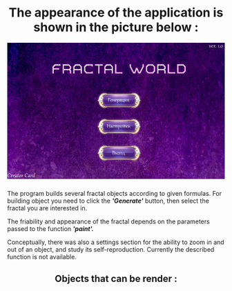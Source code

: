 ### 
<h1 align="center"> The appearance of the application is shown in the picture below : </h1>

<div align="center">
  <img src="https://github.com/HeapGeap/FractalProject/blob/master/assetsGit/mainMenu.png"  />
</div>

###

The program builds several fractal objects according to given formulas. For building object you need to click the ***'Generate'*** button, then select the fractal you are interested in. <br>

The friability and appearance of the fractal depends on the parameters passed to the function ***'paint'.*** <br>

Conceptually, there was also a settings section for the ability to zoom in and out of an object, and study its self-reproduction. Currently the described function is not available.
###

<h2 align="center"> Objects that can be render : </h2>
